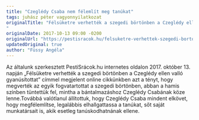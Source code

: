 ```yaml
---
title: "Czeglédy Csaba nem félemlít meg tanúkat"
tags: juhász péter vagyonnyilatkozat
originalTitle: "Félsüketre verhették a szegedi börtönben a Czeglédy ellen valló gyanúsítottat
"
originalDate: 2017-10-13 09:00 -0200
originalUrl: "https://pestisracok.hu/felsuketre-verhettek-szegedi-bortonben-czegledy-ellen-vallo-gyanusitottat/"
updatedOriginal: true
author: "Füssy Angéla"
---
```


Az általunk szerkesztett PestiSrácok.hu internetes oldalon 2017. október 13. napján „Félsüketre verhették a szegedi börtönben a Czeglédy ellen valló gyanúsítottat” címmel megjelent online cikkünkben azt a tényt, hogy megverték az egyik fogvatartottat a szegedi börtönben, abban a hamis színben tüntettük fel, mintha a bántalmazáshoz Czeglédy Csabának köze lenne.Továbbá valótlanul állítottuk, hogy Czeglédy Csaba mindent elkövet, hogy megfélemlítse, legalábbis elhallgattassa a tanúkat, sőt saját munkatársait is, akik esetleg tanúskodhatnának ellene.